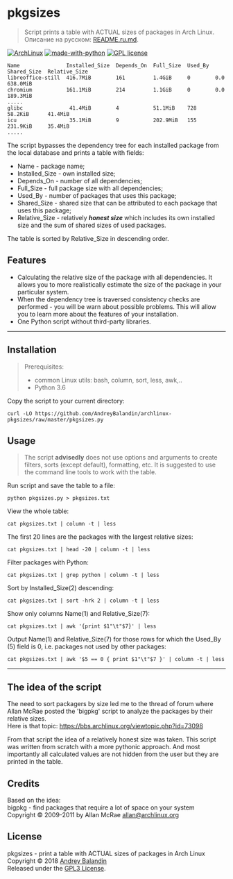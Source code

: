 # pkgsizes

> Script prints a table with ACTUAL sizes of packages in Arch Linux.  
> Описание на русском: [README.ru.md](README.ru.md).

[![ArchLinux](https://img.shields.io/badge/distribution-Arch%20Linux-blue.svg)](https://www.archlinux.org/)
[![made-with-python](https://img.shields.io/badge/made%20with-Python-yellow.svg)](https://www.python.org/)
[![GPL license](https://img.shields.io/badge/license-GPL-yellowgreen.svg)](https://www.gnu.org/licenses/gpl.html)

```
Name               Installed_Size  Depends_On  Full_Size  Used_By  Shared_Size  Relative_Size
libreoffice-still  416.7MiB        161         1.4GiB     0        0.0          638.0MiB
chromium           161.1MiB        214         1.1GiB     0        0.0          189.3MiB
.....
glibc               41.4MiB        4           51.1MiB    728      58.2KiB      41.4MiB
icu                 35.1MiB        9           202.9MiB   155      231.9KiB     35.4MiB
.....
```
The script bypasses the dependency tree for each installed package from the local database and prints a table with fields:
* Name - package name;
* Installed_Size - own installed size;
* Depends_On - number of all dependencies;
* Full_Size - full package size with all dependencies;
* Used_By - number of packages that uses this package;
* Shared_Size - shared size that can be attributed to each package that uses this package;
* Relative_Size - relatively ***honest size*** which includes its own installed size and the sum of shared sizes of used packages.

The table is sorted by Relative_Size in descending order.

## Features
* Calculating the relative size of the package with all dependencies. It allows you to more realistically estimate the size of the package in your particular system.
* When the dependency tree is traversed consistency checks are performed - you will be warn about possible problems. This will allow you to learn more about the features of your installation.
* One Python script without third-party libraries.

---

## Installation

> Prerequisites:  
> - common Linux utils: bash, column, sort, less, awk,..
> - Python 3.6

Copy the script to your current directory:

    curl -LO https://github.com/AndreyBalandin/archlinux-pkgsizes/raw/master/pkgsizes.py

## Usage

> The script **advisedly** does not use options and arguments to create filters, sorts (except default), formatting, etc.
> It is suggested to use the command line tools to work with the table.

Run script and save the table to a file:

    python pkgsizes.py > pkgsizes.txt

View the whole table:

    cat pkgsizes.txt | column -t | less

The first 20 lines are the packages with the largest relative sizes:

    cat pkgsizes.txt | head -20 | column -t | less

Filter packages with Python:

    cat pkgsizes.txt | grep python | column -t | less

Sort by Installed_Size(2) descending:

    cat pkgsizes.txt | sort -hrk 2 | column -t | less

Show only columns Name(1) and Relative_Size(7):

    cat pkgsizes.txt | awk '{print $1"\t"$7}' | less

Output Name(1) and Relative_Size(7) for those rows for which the Used_By (5) field is 0, i.e. packages not used by other packages:

    cat pkgsizes.txt | awk '$5 == 0 { print $1"\t"$7 }' | column -t | less

---

## The idea of ​​the script

The need to sort packagers by size led me to the thread of forum where Allan McRae posted the 'bigpkg' script to analyze the packages by their relative sizes.  
Here is that topic:
<https://bbs.archlinux.org/viewtopic.php?id=73098>

From that script the idea of ​​a relatively honest size was taken. This script was written from scratch with a more pythonic approach. And most importantly all calculated values ​​are not hidden from the user but they are printed in the table.

## Credits

Based on the idea:  
bigpkg - find packages that require a lot of space on your system  
Copyright © 2009-2011 by Allan McRae <allan@archlinux.org> 


## License

pkgsizes - print a table with ACTUAL sizes of packages in Arch Linux  
Copyright © 2018  [Andrey Balandin](https://github.com/AndreyBalandin)  
Released under the [GPL3 License](LICENSE).
